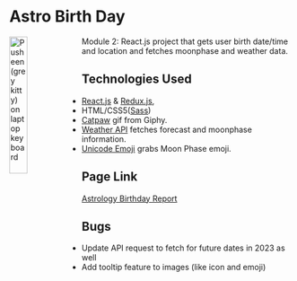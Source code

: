 # Astro Birth Day

<img align="left"
    src="https://media2.giphy.com/media/QWRTFvymri1XABdEFA/giphy.gif?cid=ecf05e472037bj7a9gpg7n224w7akcmln4nroyjo99npve7k&ep=v1_stickers_search&rid=giphy.gif"
    alt="Pusheen (grey kitty) on laptop keyboard"
    width="25%">
Module 2: React.js project that gets user birth date/time and location and fetches moonphase and weather data.

## Technologies Used

- [React.js](https://react.dev/) & [Redux.js](https://redux.js.org/),
- HTML/CSS5([Sass](https://sass-lang.com/))
- [Catpaw](https://giphy.com/catpaw) gif from Giphy.
- [Weather API](https://www.weatherapi.com/) fetches forecast and moonphase information.
- [Unicode Emoji](https://github.com/julien-marcou/unicode-emoji) grabs Moon Phase emoji.

## Page Link

[Astrology Birthday Report](https://fiddle-leaf.github.io/astro-birth-day/)

## Bugs

- Update API request to fetch for future dates in 2023 as well
- Add tooltip feature to images (like icon and emoji)
